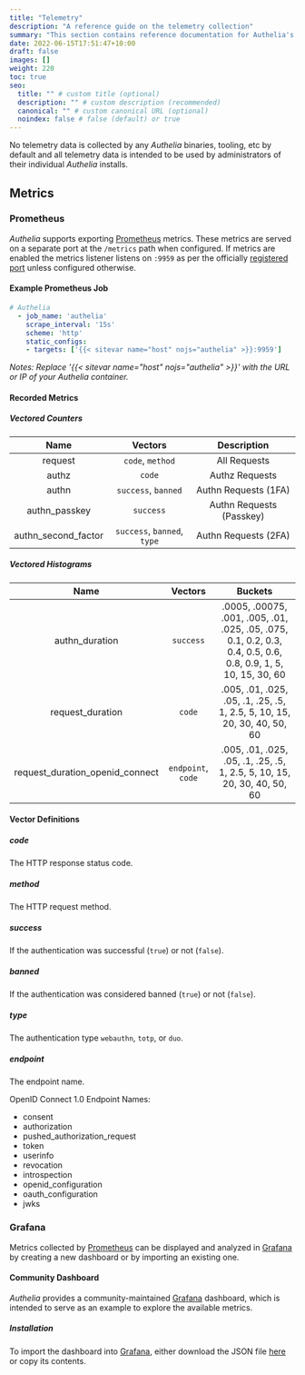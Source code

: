```yaml
---
title: "Telemetry"
description: "A reference guide on the telemetry collection"
summary: "This section contains reference documentation for Authelia's telemetry systems."
date: 2022-06-15T17:51:47+10:00
draft: false
images: []
weight: 220
toc: true
seo:
  title: "" # custom title (optional)
  description: "" # custom description (recommended)
  canonical: "" # custom canonical URL (optional)
  noindex: false # false (default) or true
---
```


No telemetry data is collected by any *Authelia* binaries, tooling, etc by default and all telemetry data is intended
to be used by administrators of their individual *Authelia* installs.

## Metrics

### Prometheus

*Authelia* supports exporting [Prometheus] metrics. These metrics are served on a separate port at the `/metrics` path
when configured. If metrics are enabled the metrics listener listens on `:9959` as per the officially
[registered port] unless configured otherwise.

#### Example Prometheus Job

```yaml
# Authelia
  - job_name: 'authelia'
    scrape_interval: '15s'
    scheme: 'http'
    static_configs:
    - targets: ['{{< sitevar name="host" nojs="authelia" >}}:9959']
```

*Notes: Replace '{{< sitevar name="host" nojs="authelia" >}}' with the URL or IP of your Authelia container.*


#### Recorded Metrics

##### Vectored Counters

|        Name         |           Vectors           |       Description        |
|:-------------------:|:---------------------------:|:------------------------:|
|       request       |      `code`, `method`       |       All Requests       |
|        authz        |           `code`            |      Authz Requests      |
|        authn        |     `success`, `banned`     |   Authn Requests (1FA)   |
|    authn_passkey    |          `success`          | Authn Requests (Passkey) |
| authn_second_factor | `success`, `banned`, `type` |   Authn Requests (2FA)   |

##### Vectored Histograms

|              Name               |      Vectors       |                                                    Buckets                                                    |
|:-------------------------------:|:------------------:|:-------------------------------------------------------------------------------------------------------------:|
|         authn_duration          |     `success`      | .0005, .00075, .001, .005, .01, .025, .05, .075, 0.1, 0.2, 0.3, 0.4, 0.5, 0.6, 0.8, 0.9, 1, 5, 10, 15, 30, 60 |
|        request_duration         |       `code`       |                   .005, .01, .025, .05, .1, .25, .5, 1, 2.5, 5, 10, 15, 20, 30, 40, 50, 60                    |
| request_duration_openid_connect | `endpoint`, `code` |                   .005, .01, .025, .05, .1, .25, .5, 1, 2.5, 5, 10, 15, 20, 30, 40, 50, 60                    |

#### Vector Definitions

##### code

The HTTP response status code.

##### method

The HTTP request method.

##### success

If the authentication was successful (`true`) or not (`false`).

##### banned

If the authentication was considered banned (`true`) or not (`false`).

##### type

The authentication type `webauthn`, `totp`, or `duo`.

##### endpoint

The endpoint name.

OpenID Connect 1.0 Endpoint Names:

- consent
- authorization
- pushed_authorization_request
- token
- userinfo
- revocation
- introspection
- openid_configuration
- oauth_configuration
- jwks

### Grafana

Metrics collected by [Prometheus] can be displayed and analyzed in [Grafana] by creating a new dashboard or by
importing an existing one.

#### Community Dashboard

*Authelia* provides a community-maintained [Grafana] dashboard, which is intended to serve as an example to explore
the available metrics.

##### Installation

To import the dashboard into [Grafana], either download the JSON file
[here](https://github.com/authelia/authelia/blob/master/examples/grafana-dashboards/simple.json) or copy its contents.

[Prometheus]: https://prometheus.io/
[Grafana]: https://grafana.com/
[registered port]: https://github.com/prometheus/prometheus/wiki/Default-port-allocations

